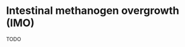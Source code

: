 <!--
source: gpt-40
symptoms: 
sibs: small-intestinal-bacterial-overgrowth, large-intestinal-bacterial-overgrowth, small-intestinal-fungal-overgrowth, intestinal-methanogen-overgrowth
tags: dysbiosis conditions bacteria gastrointestinal
-->

# Intestinal methanogen overgrowth (IMO)

TODO
